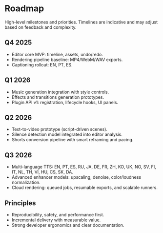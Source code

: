 # Roadmap

High-level milestones and priorities. Timelines are indicative and may adjust based on feedback and complexity.

## Q4 2025
- Editor core MVP: timeline, assets, undo/redo.
- Rendering pipeline baseline: MP4/WebM/WAV exports.
- Captioning rollout: EN, PT, ES.

## Q1 2026
- Music generation integration with style controls.
- Effects and transitions generation prototypes.
- Plugin API v1: registration, lifecycle hooks, UI panels.

## Q2 2026
- Text-to-video prototype (script-driven scenes).
- Silence detection model integrated into editor analysis.
- Shorts conversion pipeline with smart reframing and pacing.

## Q3 2026
- Multi-language TTS: EN, PT, ES, RU, JA, DE, FR, ZH, KO, UK, NO, SV, FI, IT, NL, TH, VI, HU, CS, SK, DA.
- Advanced enhancer models: upscaling, denoise, color/loudness normalization.
- Cloud rendering: queued jobs, resumable exports, and scalable runners.

## Principles
- Reproducibility, safety, and performance first.
- Incremental delivery with measurable value.
- Strong developer ergonomics and clear documentation.
